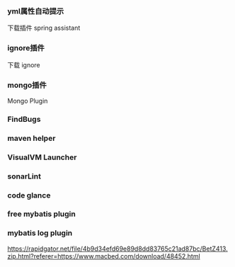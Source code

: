 ### yml属性自动提示
下载插件 spring assistant

### ignore插件
下载 ignore

### mongo插件
Mongo Plugin

### FindBugs

### maven helper

### VisualVM Launcher

### sonarLint

### code glance

### free mybatis plugin

### mybatis log plugin

https://rapidgator.net/file/4b9d34efd69e89d8dd83765c21ad87bc/BetZ413.zip.html?referer=https://www.macbed.com/download/48452.html